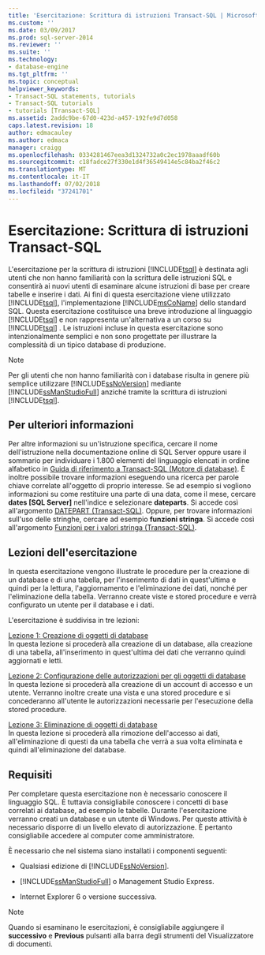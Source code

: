 ```yaml
---
title: 'Esercitazione: Scrittura di istruzioni Transact-SQL | Microsoft Docs'
ms.custom: ''
ms.date: 03/09/2017
ms.prod: sql-server-2014
ms.reviewer: ''
ms.suite: ''
ms.technology:
- database-engine
ms.tgt_pltfrm: ''
ms.topic: conceptual
helpviewer_keywords:
- Transact-SQL statements, tutorials
- Transact-SQL tutorials
- tutorials [Transact-SQL]
ms.assetid: 2addc9be-67d0-423d-a457-192fe9d7d058
caps.latest.revision: 18
author: edmacauley
ms.author: edmaca
manager: craigg
ms.openlocfilehash: 0334281467eea3d1324732a0c2ec1978aaadf60b
ms.sourcegitcommit: c18fadce27f330e1d4f36549414e5c84ba2f46c2
ms.translationtype: MT
ms.contentlocale: it-IT
ms.lasthandoff: 07/02/2018
ms.locfileid: "37241701"
---
```

# <a name="tutorial-writing-transact-sql-statements"></a>Esercitazione: Scrittura di istruzioni Transact-SQL
  L'esercitazione per la scrittura di istruzioni [!INCLUDE[tsql](../includes/tsql-md.md)] è destinata agli utenti che non hanno familiarità con la scrittura delle istruzioni SQL e consentirà ai nuovi utenti di esaminare alcune istruzioni di base per creare tabelle e inserire i dati. Ai fini di questa esercitazione viene utilizzato [!INCLUDE[tsql](../includes/tsql-md.md)], l'implementazione [!INCLUDE[msCoName](../includes/msconame-md.md)] dello standard SQL. Questa esercitazione costituisce una breve introduzione al linguaggio [!INCLUDE[tsql](../includes/tsql-md.md)] e non rappresenta un'alternativa a un corso su [!INCLUDE[tsql](../includes/tsql-md.md)] . Le istruzioni incluse in questa esercitazione sono intenzionalmente semplici e non sono progettate per illustrare la complessità di un tipico database di produzione.  
  
> [!NOTE]  
>  Per gli utenti che non hanno familiarità con i database risulta in genere più semplice utilizzare [!INCLUDE[ssNoVersion](../includes/ssnoversion-md.md)] mediante [!INCLUDE[ssManStudioFull](../includes/ssmanstudiofull-md.md)] anziché tramite la scrittura di istruzioni [!INCLUDE[tsql](../includes/tsql-md.md)].  
  
## <a name="finding-more-information"></a>Per ulteriori informazioni  
 Per altre informazioni su un'istruzione specifica, cercare il nome dell'istruzione nella documentazione online di SQL Server oppure usare il sommario per individuare i 1.800 elementi del linguaggio elencati in ordine alfabetico in [Guida di riferimento a Transact-SQL &#40;Motore di database&#41;](/sql/t-sql/language-reference). È inoltre possibile trovare informazioni eseguendo una ricerca per parole chiave correlate all'oggetto di proprio interesse. Se ad esempio si vogliono informazioni su come restituire una parte di una data, come il mese, cercare **dates [SQL Server]** nell'indice e selezionare **dateparts**. Si accede così all'argomento [DATEPART &#40;Transact-SQL&#41;](/sql/t-sql/functions/datepart-transact-sql). Oppure, per trovare informazioni sull'uso delle stringhe, cercare ad esempio **funzioni stringa**. Si accede così all'argomento [Funzioni per i valori stringa &#40;Transact-SQL&#41;](/sql/t-sql/functions/string-functions-transact-sql).  
  
## <a name="what-you-will-learn"></a>Lezioni dell'esercitazione  
 In questa esercitazione vengono illustrate le procedure per la creazione di un database e di una tabella, per l'inserimento di dati in quest'ultima e quindi per la lettura, l'aggiornamento e l'eliminazione dei dati, nonché per l'eliminazione della tabella. Verranno create viste e stored procedure e verrà configurato un utente per il database e i dati.  
  
 L'esercitazione è suddivisa in tre lezioni:  
  
 [Lezione 1: Creazione di oggetti di database](lesson-1-creating-database-objects.md)  
 In questa lezione si procederà alla creazione di un database, alla creazione di una tabella, all'inserimento in quest'ultima dei dati che verranno quindi aggiornati e letti.  
  
 [Lezione 2: Configurazione delle autorizzazioni per gli oggetti di database](lesson-2-configuring-permissions-on-database-objects.md)  
 In questa lezione si procederà alla creazione di un account di accesso e un utente. Verranno inoltre create una vista e una stored procedure e si concederanno all'utente le autorizzazioni necessarie per l'esecuzione della stored procedure.  
  
 [Lezione 3: Eliminazione di oggetti di database](lesson-3-1-deleting-database-objects.md)  
 In questa lezione si procederà alla rimozione dell'accesso ai dati, all'eliminazione di questi da una tabella che verrà a sua volta eliminata e quindi all'eliminazione del database.  
  
## <a name="requirements"></a>Requisiti  
 Per completare questa esercitazione non è necessario conoscere il linguaggio SQL. È tuttavia consigliabile conoscere i concetti di base correlati ai database, ad esempio le tabelle. Durante l'esercitazione verranno creati un database e un utente di Windows. Per queste attività è necessario disporre di un livello elevato di autorizzazione. È pertanto consigliabile accedere al computer come amministratore.  
  
 È necessario che nel sistema siano installati i componenti seguenti:  
  
-   Qualsiasi edizione di [!INCLUDE[ssNoVersion](../includes/ssnoversion-md.md)].  
  
-   [!INCLUDE[ssManStudioFull](../includes/ssmanstudiofull-md.md)] o Management Studio Express.  
  
-   Internet Explorer 6 o versione successiva.  
  
> [!NOTE]  
>  Quando si esaminano le esercitazioni, è consigliabile aggiungere il **successivo** e **Previous** pulsanti alla barra degli strumenti del Visualizzatore di documenti.  
  
  
